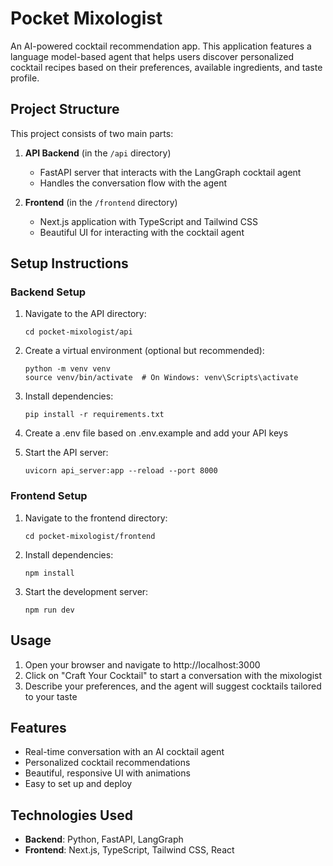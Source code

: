 # Pocket Mixologist

An AI-powered cocktail recommendation app. This application features a language model-based agent that helps users discover personalized cocktail recipes based on their preferences, available ingredients, and taste profile.

## Project Structure

This project consists of two main parts:

1. **API Backend** (in the `/api` directory)
   - FastAPI server that interacts with the LangGraph cocktail agent
   - Handles the conversation flow with the agent

2. **Frontend** (in the `/frontend` directory)
   - Next.js application with TypeScript and Tailwind CSS
   - Beautiful UI for interacting with the cocktail agent

## Setup Instructions

### Backend Setup

1. Navigate to the API directory:
   ```
   cd pocket-mixologist/api
   ```

2. Create a virtual environment (optional but recommended):
   ```
   python -m venv venv
   source venv/bin/activate  # On Windows: venv\Scripts\activate
   ```

3. Install dependencies:
   ```
   pip install -r requirements.txt
   ```

4. Create a .env file based on .env.example and add your API keys

5. Start the API server:
   ```
   uvicorn api_server:app --reload --port 8000
   ```

### Frontend Setup

1. Navigate to the frontend directory:
   ```
   cd pocket-mixologist/frontend
   ```

2. Install dependencies:
   ```
   npm install
   ```

3. Start the development server:
   ```
   npm run dev
   ```

## Usage

1. Open your browser and navigate to http://localhost:3000
2. Click on "Craft Your Cocktail" to start a conversation with the mixologist
3. Describe your preferences, and the agent will suggest cocktails tailored to your taste

## Features

- Real-time conversation with an AI cocktail agent
- Personalized cocktail recommendations
- Beautiful, responsive UI with animations
- Easy to set up and deploy

## Technologies Used

- **Backend**: Python, FastAPI, LangGraph
- **Frontend**: Next.js, TypeScript, Tailwind CSS, React 